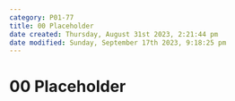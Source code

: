 ```yaml
---
category: P01-77
title: 00 Placeholder
date created: Thursday, August 31st 2023, 2:21:44 pm
date modified: Sunday, September 17th 2023, 9:18:25 pm
---
```


# 00 Placeholder
